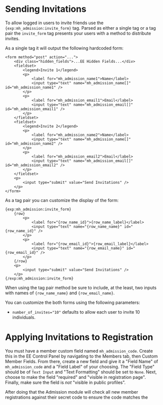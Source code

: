 Sending Invitations
==============

To allow logged in users to invite friends use the `{exp:mh_admission:invite_form}` tag. Parsed as either a single tag or a tag pair the `invite_form` tag presents your users with a method to distribute invites.

As a single tag it will output the following hardcoded form:

	<form method="post" action="...">
		<div class="hidden_fields">...EE Hidden Fields...</div>
		<fieldset>
			<legend>Invite 1</legend>
			<p>
				<label for="mh_admission_name1">Name</label>
				<input type="text" name="mh_admission_name[]" id="mh_admission_name1" />
			</p>
			<p>
				<label for="mh_admission_email1">Email</label>
				<input type="text" name="mh_admission_email[]" id="mh_admission_email1" />
			</p>
		</fieldset>
		<fieldset>
			<legend>Invite 2</legend>
			<p>
				<label for="mh_admission_name2">Name</label>
				<input type="text" name="mh_admission_name[]" id="mh_admission_name2" />
			</p>
			<p>
				<label for="mh_admission_email2">Email</label>
				<input type="text" name="mh_admission_email[]" id="mh_admission_email2" />
			</p>
		</fieldset>
		<p>
			<input type="submit" value="Send Invitations" />
		</p>
	</form>

As a tag pair you can customize the display of the form:

	{exp:mh_admission:invite_form}
		{row}
			<p>
				<label for="{row_name_id}">{row_name_label}</label>
				<input type="text" name="{row_name_name}" id="{row_name_id}" />
			</p>
			<p>
				<label for="{row_email_id}">{row_email_label}</label>
				<input type="text" name="{row_email_name}" id="{row_email_id}" />
			</p>
		{/row}
		<p>
			<input type="submit" value="Send Invitations" />
		</p>
	{/exp:mh_admission:invite_form}

When using the tag pair method be sure to include, at the least, two inputs with names of `{row_name_name}` and `{row_email_name}`.

You can customize the both forms using the following parameters:

* `number_of_invites="10"` defaults to allow each user to invite 10 individuals.

Applying Invitations to Registration
==============

You must have a member custom field named `mh_admission_code`. Create this in the EE Control Panel by navigating to the Members tab, then Custom Member Fields. From there, create a new field and give it a "Field Name" of `mh_admission_code` and a "Field Label" of your choosing. The "Field Type" should be of `Text Input` and "Text Formatting" should be set to `None`. Next, choose to make the field "required" and "visible in registration page". Finally, make sure the field is _not_ "visible in public profiles".

After doing that the Admission module will check all new member registrations against their secret code to ensure the code matches the 